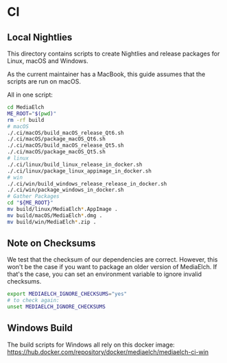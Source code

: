 # CI

## Local Nightlies

This directory contains scripts to create Nightlies and release
packages for Linux, macOS and Windows.

As the current maintainer has a MacBook, this guide assumes that
the scripts are run on macOS.

All in one script:

```sh
cd MediaElch
ME_ROOT="$(pwd)"
rm -rf build
# macOS
./.ci/macOS/build_macOS_release_Qt6.sh
./.ci/macOS/package_macOS_Qt6.sh
./.ci/macOS/build_macOS_release_Qt5.sh
./.ci/macOS/package_macOS_Qt5.sh
# linux
./.ci/linux/build_linux_release_in_docker.sh
./.ci/linux/package_linux_appimage_in_docker.sh
# win
./.ci/win/build_windows_release_release_in_docker.sh
./.ci/win/package_windows_in_docker.sh
# Gather Packages
cd "${ME_ROOT}"
mv build/linux/MediaElch*.AppImage .
mv build/macOS/MediaElch*.dmg .
mv build/win/MediaElch*.zip .
```

## Note on Checksums

We test that the checksum of our dependencies are correct.
However, this won't be the case if you want to package an older version of MediaElch.
If that's the case, you can set an environment variable to ignore invalid checksums.

```sh
export MEDIAELCH_IGNORE_CHECKSUMS="yes"
# to check again:
unset MEDIAELCH_IGNORE_CHECKSUMS
```

## Windows Build

The build scripts for Windows all rely on this docker image:
<https://hub.docker.com/repository/docker/mediaelch/mediaelch-ci-win>

